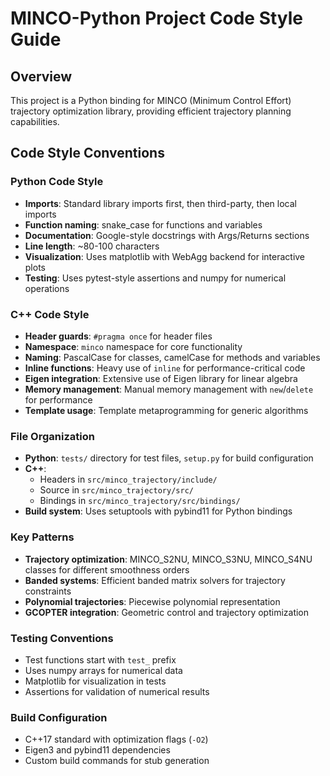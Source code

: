 # MINCO-Python Project Code Style Guide

## Overview
This project is a Python binding for MINCO (Minimum Control Effort) trajectory optimization library, providing efficient trajectory planning capabilities.

## Code Style Conventions

### Python Code Style
- **Imports**: Standard library imports first, then third-party, then local imports
- **Function naming**: snake_case for functions and variables
- **Documentation**: Google-style docstrings with Args/Returns sections
- **Line length**: ~80-100 characters
- **Visualization**: Uses matplotlib with WebAgg backend for interactive plots
- **Testing**: Uses pytest-style assertions and numpy for numerical operations

### C++ Code Style
- **Header guards**: `#pragma once` for header files
- **Namespace**: `minco` namespace for core functionality
- **Naming**: PascalCase for classes, camelCase for methods and variables
- **Inline functions**: Heavy use of `inline` for performance-critical code
- **Eigen integration**: Extensive use of Eigen library for linear algebra
- **Memory management**: Manual memory management with `new`/`delete` for performance
- **Template usage**: Template metaprogramming for generic algorithms

### File Organization
- **Python**: `tests/` directory for test files, `setup.py` for build configuration
- **C++**: 
  - Headers in `src/minco_trajectory/include/`
  - Source in `src/minco_trajectory/src/`
  - Bindings in `src/minco_trajectory/src/bindings/`
- **Build system**: Uses setuptools with pybind11 for Python bindings

### Key Patterns
- **Trajectory optimization**: MINCO_S2NU, MINCO_S3NU, MINCO_S4NU classes for different smoothness orders
- **Banded systems**: Efficient banded matrix solvers for trajectory constraints
- **Polynomial trajectories**: Piecewise polynomial representation
- **GCOPTER integration**: Geometric control and trajectory optimization

### Testing Conventions
- Test functions start with `test_` prefix
- Uses numpy arrays for numerical data
- Matplotlib for visualization in tests
- Assertions for validation of numerical results

### Build Configuration
- C++17 standard with optimization flags (`-O2`)
- Eigen3 and pybind11 dependencies
- Custom build commands for stub generation